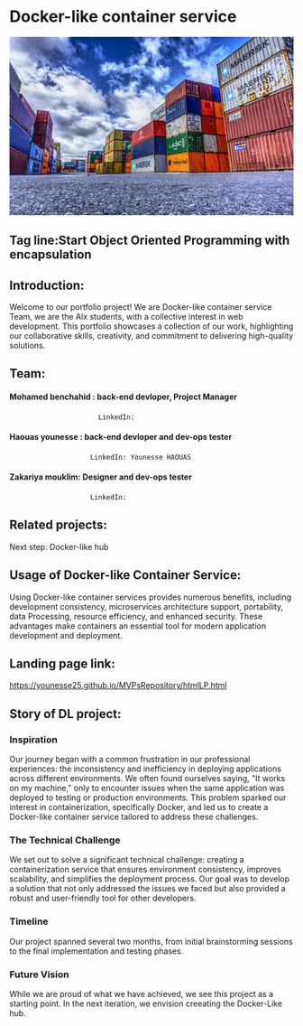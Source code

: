 # Docker-like container service

![fun](container-3118783_640.jpg)

## Tag line:Start Object Oriented Programming with encapsulation

## Introduction:
   Welcome to our portfolio project! We are Docker-like container service Team, we are the Alx students, with a collective interest in web development. This portfolio showcases a collection of our work, highlighting our collaborative skills, creativity, and commitment to delivering high-quality solutions.

## Team:
#### Mohamed benchahid :	back-end devloper, Project Manager
                          LinkedIn:
#### Haouas younesse :	back-end devloper and dev-ops tester
                        LinkedIn: Younesse HAOUAS
#### Zakariya mouklim:	Designer and dev-ops tester
                        LinkedIn:

## Related projects:
   Next step: Docker-like hub

## Usage of Docker-like Container Service:
   Using Docker-like container services provides numerous benefits, including development consistency, microservices architecture support, portability, data Processing, resource efficiency, and enhanced security. These advantages make containers an essential tool for modern application development and deployment.

## Landing page link:
https://younesse25.github.io/MVPsRepository/htmlLP.html

## Story of DL project:
### Inspiration
   Our journey began with a common frustration in our professional experiences: the inconsistency and inefficiency in deploying applications across different environments. We often found ourselves saying, "It works on my machine," only to encounter issues when the same application was deployed to testing or production environments. This problem sparked our interest in containerization, specifically Docker, and led us to create a Docker-like container service tailored to address these challenges.

### The Technical Challenge
   We set out to solve a significant technical challenge: creating a containerization service that ensures environment consistency, improves scalability, and simplifies the deployment process. Our goal was to develop a solution that not only addressed the issues we faced but also provided a robust and user-friendly tool for other developers.

### Timeline
   Our project spanned several two months, from initial brainstorming sessions to the final implementation and testing phases.

### Future Vision
   While we are proud of what we have achieved, we see this project as a starting point. In the next iteration, we envision creeating the Docker-Like hub.

